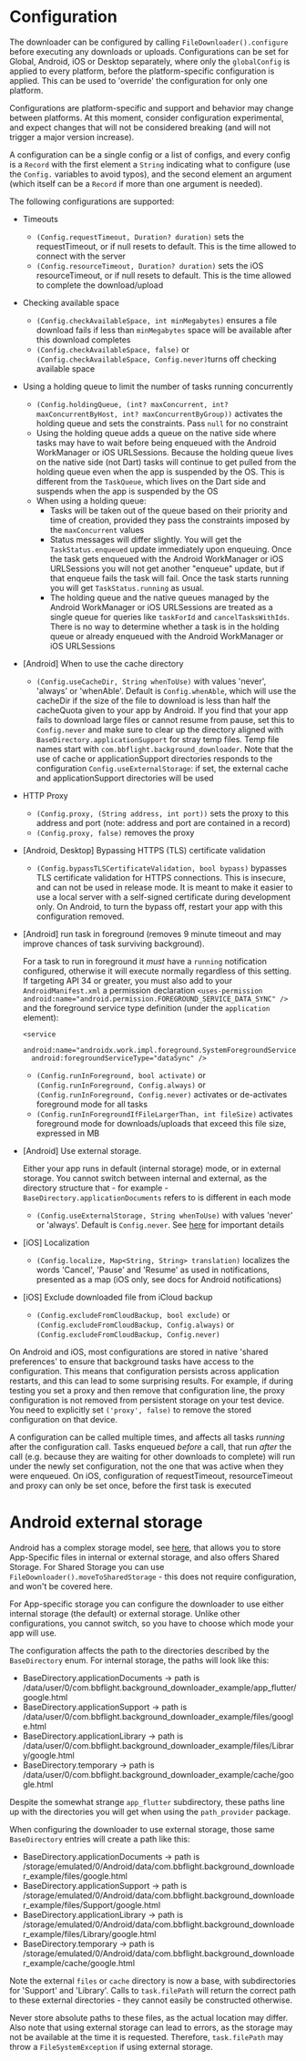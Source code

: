 # Configuration

The downloader can be configured by calling `FileDownloader().configure` before executing any downloads or uploads. Configurations can be set for Global, Android, iOS or Desktop separately, where only the `globalConfig` is applied to every platform, before the platform-specific configuration is applied. This can be used to 'override' the configuration for only one platform.

Configurations are platform-specific and support and behavior may change between platforms. At this moment, consider configuration experimental, and expect changes that will not be considered breaking (and will not trigger a major version increase).

A configuration can be a single config or a list of configs, and every config is a `Record` with the first element a `String` indicating what to configure (use the `Config.` variables to avoid typos), and the second element an argument (which itself can be a `Record` if more than one argument is needed).

The following configurations are supported:
* Timeouts
  - `(Config.requestTimeout, Duration? duration)` sets the requestTimeout, or if null resets to default. This is the time allowed to connect with the server
  - `(Config.resourceTimeout, Duration? duration)` sets the iOS resourceTimeout, or if null resets to default. This is the time allowed to complete the download/upload
* Checking available space
  - `(Config.checkAvailableSpace, int minMegabytes)` ensures a file download fails if less than `minMegabytes` space will be available after this download completes
  - `(Config.checkAvailableSpace, false)` or `(Config.checkAvailableSpace, Config.never)`turns off checking available space
* Using a holding queue to limit the number of tasks running concurrently
  - `(Config.holdingQueue, (int? maxConcurrent, int? maxConcurrentByHost, int? maxConcurrentByGroup))` activates the holding queue and sets the constraints. Pass `null` for no constraint
  - Using the holding queue adds a queue on the native side where tasks may have to wait before being enqueued with the Android WorkManager or iOS URLSessions. Because the holding queue lives on the native side (not Dart) tasks will continue to get pulled from the holding queue even when the app is suspended by the OS. This is different from the `TaskQueue`, which lives on the Dart side and suspends when the app is suspended by the OS
  - When using a holding queue:
    - Tasks will be taken out of the queue based on their priority and time of creation, provided they pass the constraints imposed by the `maxConcurrent` values
    - Status messages will differ slightly. You will get the `TaskStatus.enqueued` update immediately upon enqueuing. Once the task gets enqueued with the Android WorkManager or iOS URLSessions you will not get another "enqueue" update, but if that enqueue fails the task will fail. Once the task starts running you will get `TaskStatus.running` as usual.
    - The holding queue and the native queues managed by the Android WorkManager or iOS URLSessions are treated as a single queue for queries like `taskForId` and `cancelTasksWithIds`. There is no way to determine whether a task is in the holding queue or already enqueued with the Android WorkManager or iOS URLSessions
* [Android] When to use the cache directory
  - `(Config.useCacheDir, String whenToUse)` with values 'never', 'always' or 'whenAble'. Default is `Config.whenAble`, which will use the cacheDir if the size of the file to download is less than half the cacheQuota given to your app by Android. If you find that your app fails to download large files or cannot resume from pause, set this to `Config.never` and make sure to clear up the directory aligned with `BaseDirectory.applicationSupport` for stray temp files. Temp file names start with `com.bbflight.background_downloader`. Note that the use of cache or applicationSupport directories responds to the configuration `Config.useExternalStorage`: if set, the external cache and applicationSupport directories will be used
* HTTP Proxy
  - `(Config.proxy, (String address, int port))` sets the proxy to this address and port (note: address and port are contained in a record)
  - `(Config.proxy, false)` removes the proxy
* [Android, Desktop] Bypassing HTTPS (TLS) certificate validation
  - `(Config.bypassTLSCertificateValidation, bool bypass)`  bypasses TLS certificate validation for HTTPS connections. This is insecure, and can not be used in release mode. It is meant to make it easier to use a local server with a self-signed certificate during development only. On Android, to turn the bypass off, restart your app with this configuration removed.
* [Android] run task in foreground (removes 9 minute timeout and may improve chances of task surviving background). 
  
  For a task to run in foreground it _must_ have a `running` notification configured, otherwise it will execute normally regardless of this setting. If targeting API 34 or greater, you must also add to your `AndroidManifest.xml` a permission declaration `<uses-permission android:name="android.permission.FOREGROUND_SERVICE_DATA_SYNC" />` and the foreground service type definition (under the `application` element):
  ```
  <service
    android:name="androidx.work.impl.foreground.SystemForegroundService"
    android:foregroundServiceType="dataSync" />
  ```
  
  - `(Config.runInForeground, bool activate)` or `(Config.runInForeground, Config.always)` or `(Config.runInForeground, Config.never)` activates or de-activates foreground mode for all tasks
  - `(Config.runInForegroundIfFileLargerThan, int fileSize)` activates foreground mode for downloads/uploads that exceed this file size, expressed in MB
* [Android] Use external storage. 

  Either your app runs in default (internal storage) mode, or in external storage. You cannot switch between internal and external, as the directory structure that - for example - `BaseDirectory.applicationDocuments` refers to is different in each mode
  
  - `(Config.useExternalStorage, String whenToUse)` with values 'never' or 'always'. Default is `Config.never`. See [here](#android-external-storage) for important details
* [iOS] Localization
  - `(Config.localize, Map<String, String> translation)` localizes the words 'Cancel', 'Pause' and 'Resume' as used in notifications, presented as a map (iOS only, see docs for Android notifications)
* [iOS] Exclude downloaded file from iCloud backup
  - `(Config.excludeFromCloudBackup, bool exclude)` or `(Config.excludeFromCloudBackup, Config.always)` or `(Config.excludeFromCloudBackup, Config.never)` 

On Android and iOS, most configurations are stored in native 'shared preferences' to ensure that background tasks have access to the configuration. This means that configuration persists across application restarts, and this can lead to some surprising results. For example, if during testing you set a proxy and then remove that configuration line, the proxy configuration is not removed from persistent storage on your test device. You need to explicitly set `('proxy', false)` to remove the stored configuration on that device.

A configuration can be called multiple times, and affects all tasks *running* after the configuration call. Tasks enqueued _before_ a call, that run _after_ the call (e.g. because they are waiting for other downloads to complete) will run under the newly set configuration, not the one that was active when they were enqueued. On iOS, configuration of requestTimeout, resourceTimeout and proxy can only be set once, before the first task is executed

# Android external storage

Android has a complex storage model, see [here](https://developer.android.com/training/data-storage), that allows you to store App-Specific files in internal or external storage, and also offers Shared Storage.  For Shared Storage you can use `FileDownloader().moveToSharedStorage` - this does not require configuration, and won't be covered here.

For App-specific storage you can configure the downloader to use either internal storage (the default) or external storage. Unlike other configurations, you cannot switch, so you have to choose which mode your app will use.

The configuration affects the path to the directories described by the `BaseDirectory` enum. For internal storage, the paths will look like this:
* BaseDirectory.applicationDocuments -> path is /data/user/0/com.bbflight.background_downloader_example/app_flutter/google.html
* BaseDirectory.applicationSupport -> path is /data/user/0/com.bbflight.background_downloader_example/files/google.html
* BaseDirectory.applicationLibrary -> path is /data/user/0/com.bbflight.background_downloader_example/files/Library/google.html
* BaseDirectory.temporary -> path is /data/user/0/com.bbflight.background_downloader_example/cache/google.html

Despite the somewhat strange `app_flutter` subdirectory, these paths line up with the directories you will get when using the `path_provider` package.

When configuring the downloader to use external storage, those same `BaseDirectory` entries will create a path like this:
* BaseDirectory.applicationDocuments -> path is /storage/emulated/0/Android/data/com.bbflight.background_downloader_example/files/google.html
* BaseDirectory.applicationSupport -> path is /storage/emulated/0/Android/data/com.bbflight.background_downloader_example/files/Support/google.html
* BaseDirectory.applicationLibrary -> path is /storage/emulated/0/Android/data/com.bbflight.background_downloader_example/files/Library/google.html
* BaseDirectory.temporary -> path is /storage/emulated/0/Android/data/com.bbflight.background_downloader_example/cache/google.html

Note the external `files` or `cache` directory is now a base, with subdirectories for 'Support' and 'Library'. Calls to `task.filePath` will return the correct path to these external directories - they cannot easily be constructed otherwise.

Never store absolute paths to these files, as the actual location may differ. Also note that using external storage can lead to errors, as the storage may not be available at the time it is requested. Therefore, `task.filePath` may throw a `FileSystemException` if using external storage. 
